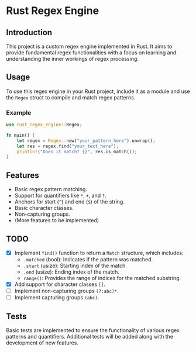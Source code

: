 # Rust Regex Engine

## Introduction

This project is a custom regex engine implemented in Rust. It aims to provide fundamental regex functionalities with a focus on learning and understanding the inner workings of regex processing.

## Usage

To use this regex engine in your Rust project, include it as a module and use the `Regex` struct to compile and match regex patterns.

### Example

```rust
use rust_regex_engine::Regex;

fn main() {
    let regex = Regex::new("your_pattern_here").unwrap();
    let res = regex.find("your_text_here");
    println!("Does it match? {}", res.is_match());
}
```

## Features

- Basic regex pattern matching.
- Support for quantifiers like `*`, `+`, and `?`.
- Anchors for start (`^`) and end (`$`) of the string.
- Basic character classes.
- Non-capturing groups.
- (More features to be implemented)

## TODO

- [X] Implement `find()` function to return a `Match` structure, which includes:
  - `.matched` (bool): Indicates if the pattern was matched.
  - `.start` (usize): Starting index of the match.
  - `.end` (usize): Ending index of the match.
  - `range()`: Provides the range of indices for the matched substring.
- [X] Add support for character classes `[]`.
- [ ] Implement non-capturing groups `(?:abc)*`.
- [ ] Implement capturing groups `(abc)`.

## Tests

Basic tests are implemented to ensure the functionality of various regex patterns and quantifiers. Additional tests will be added along with the development of new features.
